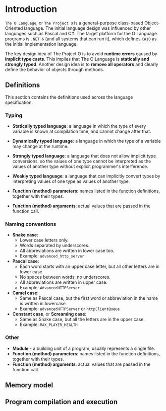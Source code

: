 # Introduction

`The O Language`, or `The Project O` is a general-purpose class-based Object-Oriented language.
The initial language design was influenced by other languages such as Pascal and C#.
The target platform for the O Language programs is `.NET 6` (and all systems that can run it), which defines `C#10` as the initial implementation language.

The key design idea of The Project O is to avoid **runtime errors** caused by **implicit type casts**. This implies that The O Language is **statically and strongly typed**.
Another design idea is to **remove all operators** and clearly define the behavior of objects through methods.

## Definitions

This section contains the definitions used across the language specification.

### Typing

- **Statically typed language**: a language in which the type of every variable is known at compilation time, and cannot change after that.
- **Dynamically typed language**: a language in which the type of a variable may change at the runtime.
- **Strongly typed language**: a language that does not allow implicit type conversions, so the values of one type cannot be interpreted as the values of another type without explicit programmer's interference.
- **Weakly typed language**: a language that can implicitly convert types by interpreting values of one type as values of another type.

- **Function (method) parameters**: names listed in the function definitions, together with their types.
- **Function (method) arguments**: actual values that are passed in the function call.
### Naming conventions

- **Snake case**:
  - Lower case letters only.
  - Words separated by underscores.
  - All abbreviations are written in lower case too.
  - Example: `advanced_http_server`
- **Pascal case**:
  - Each word starts with an upper case letter, but all other letters are in lower case.
  - No spaces between words, no underscores.
  - All abbreviations are written in upper case.
  - Example: `AdvancedHTTPServer`
- **Camel case**:
  - Same as Pascal case, but the first word or abbreviation in the name is written in lowercase.
  - Example: `advancedHTTPServer` or `httpClientQueue`
- **Constant case**, or **Screaming case**:
  - Same as Snake case, but all the letters are in the upper case.
  - Example: `MAX_PLAYER_HEALTH`

### Other

- **Module** - a building unit of a program, usually represents a single file.
- **Function (method) parameters**: names listed in the function definitions, together with their types.
- **Function (method) arguments**: actual values that are passed in the function call.

## Memory model

## Program compilation and execution
